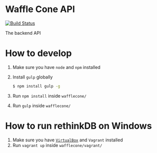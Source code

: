 # Waffle Cone API
[![Build Status](https://travis-ci.org/FroYoInc/wafflecone.svg?branch=develop)](https://travis-ci.org/FroYoInc/wafflecone)

The backend API

# How to develop
1. Make sure you have `node` and `npm` installed
2. Install `gulp` globally

   ```sh
   $ npm install gulp -g
   ```
3. Run `npm install` inside `wafflecone/`
4. Run `gulp` inside `wafflecone/`

# How to run rethinkDB on Windows
1. Make sure you have [`VirtualBox`](https://www.virtualbox.org/wiki/Downloads) and `Vagrant` installed
2. Run `vagrant up` inside `wafflecone/vagrant/`
